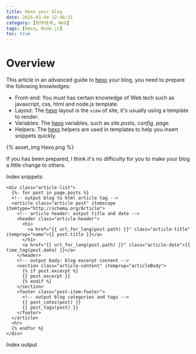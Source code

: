 ```yaml
---
title: Hexo your blog
date: 2016-03-04 12:48:31
category: [软件技术, Web]
tags: [Hexo, Node.js]
toc: true
---
```


# Overview

This article in an advanced guide to [hexo] your blog, you need to prepare the following knowledges:

- Front-end: You must has certain knowledge of Web tech such as javascript, css, html and node.js template.
- Layout: The [hexo] layout is the `view` of site, it's usually using a template to render.
- Variables: The [hexo] variables, such as <var>site.posts</va>, <var>config</var>, <var>page</var>.
- Helpers: The [hexo] helpers are used in templates to help you insert snippets quickly.

<!-- more -->

{% asset_img Hexo.png %}

If you has been prepared, I think it's no difficulty for you to make your blog a little change to others.

Index snippets:

```htmlbars
<div class="article-list">
  {%- for post in page.posts %}
  <!-- output blog to html article tag -->
  <article class="article post" itemscope itemtype="http://schema.org/Article">
    <!-- article header: output title and date -->
    <header class="article-header">
      <h1>
        <a href="{{ url_for_lang(post.path) }}" class="article-title" itemprop="name">{{ post.title }}</a>
      </h1>
      <a href="{{ url_for_lang(post.path) }}" class="article-date">{{ time_tag(post.date) }}</a>
    </header>
    <!-- output body: blog excerpt content -->
    <section class="article-content" itemprop="articleBody">
      {% if post.excerpt %}
      {{ post.excerpt }}
      {% endif %}
    </section>
    <footer class="post-item-footer">
      <!-- output blog categories and tags -->
      {{ post_cates(post) }} 
      {{ post_tags(post) }}
    </footer>
  </article>
  <hr>
  {% endfor %}
</div>

```

Index output
<div style="display:none;">
```htmlbars
        <article class="article post" itemscope itemtype="http://schema.org/Article">
          <header class="article-header">
              <h1>
                <a href="/2016/05/14/tech-adb-mobile/" class="article-title" itemprop="name">使用ADB连接手机</a>
              </h1>
            <a href="/2016/05/14/tech-adb-mobile/" class="article-date"><time datetime="2016-05-14T07:34:08.000Z">2016-05-14</time></a>
          </header>
          <section class="article-content" itemprop="articleBody">
            <h2 id="简介"><a href="#简介" class="headerlink" title="简介"></a>简介</h2><p>使用ADB连接手机进行调试，开发、文件传输</p>
<p>使用adb文件传输优点：无需卸载或挂载SD卡</p>
          </section>
          <footer class="post-item-footer">
            <span class="glyphicon glyphicon-folder-close" aria-hidden="true"></span>&nbsp;分类<ol class="breadcrumb category"><li><a class="" href="/categories/软件技术/">软件技术</a></li><li><a class="" href="/categories/软件技术/奇淫巧技/">奇淫巧技</a></li></ol> 
            
          </footer>
        </article>
	    <hr>
        
        <article class="article post" itemscope itemtype="http://schema.org/Article">
        ...
        </article>
```
</div>

{% asset_img index_post.png %}

# Theme
If you used theme published on https://hexo.io, please see the doc/guide of the theme.

But, sometimes, you want to make some change. You may edit the theme and make a little change. I think it's no difficulty for you.

However, the theme may not meet you. I had want to find one theme to set up the site for my github project once, unfortunately, I found none that help me to build site quickly. So, I decided to create my own theme. And the guide based on [Nova].

The first thing is to design.

## Design

The content is divided to three modules

 1. Blog article
 It's a little different from other theme, include index, tags, categories, pagination basic function.
 
 It's two-columns layout, the main container is the post list or post detail, the aside container is widgets or toc.
 2. Project page
 It's a sub layout of page, include project docs nagivator sidebar, project list, toc.
 
 It's three-columns layout, the main container is page content, and the left aside is project nagivator and the right aside is toc suffix
 3. Other page
 Other fragment page, such as "About me".
 
 It's two-columns layout like blog article.

##  Layout

The layout tree

{% asset_img layout.png %}

Please see [nova layout](/en/p/hexo-theme-nova/layouts.html) for more information.

# Plugin
There are many [plugins](https://hexo.io/plugins) of [hexo], it's easy to write a plugin under [hexo].
Just write a <var>.js</var> under <var>scripts</var> in your theme.

here is a sample (<var>scripts</var>/<var>helpers.js</var>) to write a helper plugin to return page title.
```js
// return page title.
hexo.extend.helper.register('page_title', function(page){
  var p = page ? page : this.page;
  var ret = '';
  if (p.title2) {
    ret = this.i18n(p.title2);
  }
  else if (p.title){
    ret = p.title;
  }
  return ret;
});
```

And another sample of display categories in post:
```js
// insert category of post
hexo.extend.helper.register('post_cates', function(post, options){
  var o = options || {};
  var _class = o.hasOwnProperty('class') ? o.class : 'category-item';
  var icon = o.hasOwnProperty('icon') ? o.icon : 'glyphicon glyphicon-folder-close';
  var cats = post.categories;
  var _self = this;
  var ret = '';
  if (cats == null || cats.length == 0) {
      return ret;
  }
  ret += '<span class="post-category">';
  ret += '<i class="' + icon + '"></i><span class="hidden-xs">' + _self.__('category.label') + '</span>';
  cats.forEach(function(item, i){
    ret += '<a class="' + _class + '" href="' + _self.url_for_lang(item.path) + '">' + item.name + '</a>';
  });
  ret += '</span>';
  return ret;
});
```
Use in layout/post/index.swig

```htmlbars
{{ post_cates(post) }} 
```
Will output:
<pre>
    <span class="post-category"><i class="glyphicon glyphicon-folder-close"></i><span class="hidden-xs">分类</span><a class="category-item" href="/categories/tech/">软件技术</a><a class="category-item" href="/categories/tech/Web/">Web</a></span>
</pre>

The [Nova] rewrite lost of helpers of [hexo] to simplify the style. Please visit [Helpers](/en/p/hexo-theme-nova/helpers.html) for more informations.

# Front-matter

{% blockquote Docs--- https://hexo.io/docs/front-matter.html %}
Front-matter is a block of YAML or JSON at the beginning of the file that is used to configure settings for your writings. Front-matter is terminated by three dashes when written in YAML or three semicolons when written in JSON.
{% endblockquote %}

So you can use it to do lots of things.

See [Nova Front-matter](/en/p/hexo-theme-nova/front-matter.html) for more information.

# Optimize

## I18n

[Nova] use [hexo-generator-i18n] to generate multi-languages site. The default languages is Chinese and <var>root</var>/<var>en</var> is Englisth site.

## Highlight

It's a little of failure, code highlight style not work well in [Nova].
```js
  // highlight
  hljs.initHighlightingOnLoad();
  //hljs.configure
  
  $('pre code').each(function(i, block) {
    hljs.highlightBlock(block);
  });
```

## Image

Find all images in article and add fancybox style.

```js
  $('.article').each(function(i){
    $(this).find('img').each(function(){
      /*if (!$(this).hasClass('img-responsive')) {
      $(this).addClass('img-responsive')
      }*/
      if ($(this).parent().hasClass('fancybox')) return;

      var alt = this.alt;

      if (alt) $(this).after('<span class="funcybox-caption">' + alt + '</span>');

      $(this).wrap('<a href="' + this.src + '" title="' + alt + '" class="fancybox"></a>');
    });

    $(this).find('.fancybox').each(function(){
      $(this).attr('rel', 'article' + i);
    });
    
    $(this).find('table').each(function(){
      if (!$(this).hasClass('table-bordered')) {
        $(this).addClass('table');
        $(this).addClass('table-bordered');
      }
    });
  });

  if ($.fancybox){
    $('.fancybox').fancybox();
  }
```

## SEO

[Nova] has three helper to enhance the SEO.

- head_title: Generate optimized title string in &lt;title&gt;
- head_keywords: Add tags/categores of post into keywords
- head_description: **TODO, plan to add description in Front-matter and add post excerpt to description**

## Donate

partial/donate.swig support donate in article, the 2d-code images is under image folder.
- donate_alipay.png: Donate via Alipay
- donate_wechat.png: Donate via Wechat

## Baidu site tools
For China.
login [百度站长平台](http://zhanzhang.baidu.com/), and add your site then to verify.

Verification

* File verification 
    download baidu_xxxx_verify.html and upload to your site root dir to verify.
* HTML tag verification 
    add `<meta name="baidu-site-verification" content="xxx" />`
 to your home .html
* CNAME verification    
    add a cname dns parser to zz.baidu.com

    
### tools
After site added, you can do 

1. Post links    
    I choose post my links automatically using following script
```js
<script>
(function(){
    var bp = document.createElement('script');
    bp.src = '//push.zhanzhang.baidu.com/push.js';
    var s = document.getElementsByTagName("script")[0];
    s.parentNode.insertBefore(bp, s);
})();
</script>
```
2. Update robots    
    Update your robots.txt under your site root dir
3. Search in sites    
    Enable and add your script
4. Social Share    
    Custom your share style and add script
5. Analytics   
    Enable baidu analytics
6, Feedback
    Enable feedback
7, Back to top
    Useful function in mobile

    
[hexo]: https://hexo.io
[Nova]: /en/p/hexo-theme-nova
[hexo-generator-github]: http://github.com/Jamling/hexo-generator-github
[hexo-generator-i18n]: http://github.com/Jamling/hexo-generator-i18n
